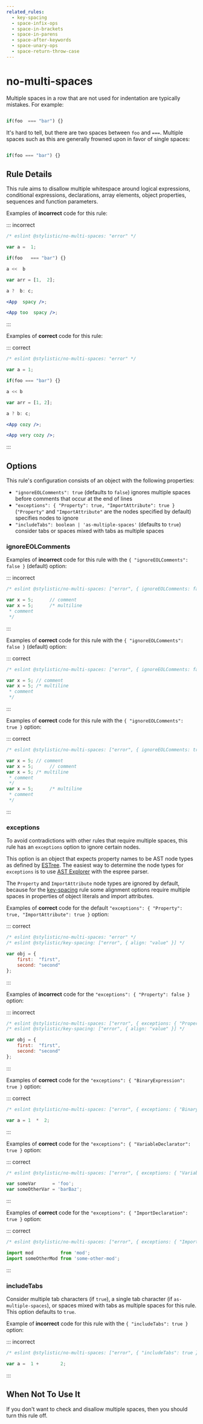 ```yaml
---
related_rules:
  - key-spacing
  - space-infix-ops
  - space-in-brackets
  - space-in-parens
  - space-after-keywords
  - space-unary-ops
  - space-return-throw-case
---
```


# no-multi-spaces

Multiple spaces in a row that are not used for indentation are typically mistakes. For example:

```js

if(foo  === "bar") {}

```

It's hard to tell, but there are two spaces between `foo` and `===`. Multiple spaces such as this are generally frowned upon in favor of single spaces:

```js

if(foo === "bar") {}

```

## Rule Details

This rule aims to disallow multiple whitespace around logical expressions, conditional expressions, declarations, array elements, object properties, sequences and function parameters.

Examples of **incorrect** code for this rule:

::: incorrect

```jsx
/* eslint @stylistic/no-multi-spaces: "error" */

var a =  1;

if(foo   === "bar") {}

a <<  b

var arr = [1,  2];

a ?  b: c;

<App  spacy />;

<App too  spacy />;
```

:::

Examples of **correct** code for this rule:

::: correct

```jsx
/* eslint @stylistic/no-multi-spaces: "error" */

var a = 1;

if(foo === "bar") {}

a << b

var arr = [1, 2];

a ? b: c;

<App cozy />;

<App very cozy />;
```

:::

## Options

This rule's configuration consists of an object with the following properties:

- `"ignoreEOLComments": true` (defaults to `false`) ignores multiple spaces before comments that occur at the end of lines
- `"exceptions": { "Property": true, "ImportAttribute": true }` (`"Property"` and `"ImportAttribute"` are the nodes specified by default) specifies nodes to ignore
- `"includeTabs": boolean | 'as-multiple-spaces'` (defaults to `true`) consider tabs or spaces mixed with tabs as multiple spaces

### ignoreEOLComments

Examples of **incorrect** code for this rule with the `{ "ignoreEOLComments": false }` (default) option:

::: incorrect

```js
/* eslint @stylistic/no-multi-spaces: ["error", { ignoreEOLComments: false }] */

var x = 5;      // comment
var x = 5;      /* multiline
 * comment
 */
```

:::

Examples of **correct** code for this rule with the `{ "ignoreEOLComments": false }` (default) option:

::: correct

```js
/* eslint @stylistic/no-multi-spaces: ["error", { ignoreEOLComments: false }] */

var x = 5; // comment
var x = 5; /* multiline
 * comment
 */
```

:::

Examples of **correct** code for this rule with the `{ "ignoreEOLComments": true }` option:

::: correct

```js
/* eslint @stylistic/no-multi-spaces: ["error", { ignoreEOLComments: true }] */

var x = 5; // comment
var x = 5;      // comment
var x = 5; /* multiline
 * comment
 */
var x = 5;      /* multiline
 * comment
 */
```

:::

### exceptions

To avoid contradictions with other rules that require multiple spaces, this rule has an `exceptions` option to ignore certain nodes.

This option is an object that expects property names to be AST node types as defined by [ESTree](https://github.com/estree/estree). The easiest way to determine the node types for `exceptions` is to use [AST Explorer](https://ast-explorer.dev/) with the espree parser.

The `Property` and `ImportAttribute` node types are ignored by default, because for the [key-spacing](key-spacing) rule some alignment options require multiple spaces in properties of object literals and import attributes.

Examples of **correct** code for the default `"exceptions": { "Property": true, "ImportAttribute": true }` option:

::: correct

```js
/* eslint @stylistic/no-multi-spaces: "error" */
/* eslint @stylistic/key-spacing: ["error", { align: "value" }] */

var obj = {
    first:  "first",
    second: "second"
};
```

:::

Examples of **incorrect** code for the `"exceptions": { "Property": false }` option:

::: incorrect

```js
/* eslint @stylistic/no-multi-spaces: ["error", { exceptions: { "Property": false } }] */
/* eslint @stylistic/key-spacing: ["error", { align: "value" }] */

var obj = {
    first:  "first",
    second: "second"
};
```

:::

Examples of **correct** code for the `"exceptions": { "BinaryExpression": true }` option:

::: correct

```js
/* eslint @stylistic/no-multi-spaces: ["error", { exceptions: { "BinaryExpression": true } }] */

var a = 1  *  2;
```

:::

Examples of **correct** code for the `"exceptions": { "VariableDeclarator": true }` option:

::: correct

```js
/* eslint @stylistic/no-multi-spaces: ["error", { exceptions: { "VariableDeclarator": true } }] */

var someVar      = 'foo';
var someOtherVar = 'barBaz';
```

:::

Examples of **correct** code for the `"exceptions": { "ImportDeclaration": true }` option:

::: correct

```js
/* eslint @stylistic/no-multi-spaces: ["error", { exceptions: { "ImportDeclaration": true } }] */

import mod          from 'mod';
import someOtherMod from 'some-other-mod';
```

:::

### includeTabs

Consider multiple tab characters (if `true`), a single tab character (if `as-multiple-spaces`), or spaces mixed with tabs as multiple spaces for this rule. This option defaults to `true`.

Example of **incorrect** code for this rule with the `{ "includeTabs": true }` option:

::: incorrect

```js
/* eslint @stylistic/no-multi-spaces: ["error", { "includeTabs": true }] */

var a =	 1 +		2;
```

:::

## When Not To Use It

If you don't want to check and disallow multiple spaces, then you should turn this rule off.

